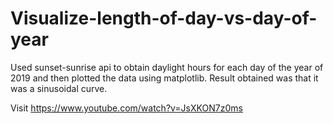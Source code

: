 # Visualize-length-of-day-vs-day-of-year
Used sunset-sunrise api to obtain daylight hours for each day of the year of 2019 and then plotted the data using matplotlib. Result 
obtained was that it was a sinusoidal curve.

Visit https://www.youtube.com/watch?v=JsXKON7z0ms
